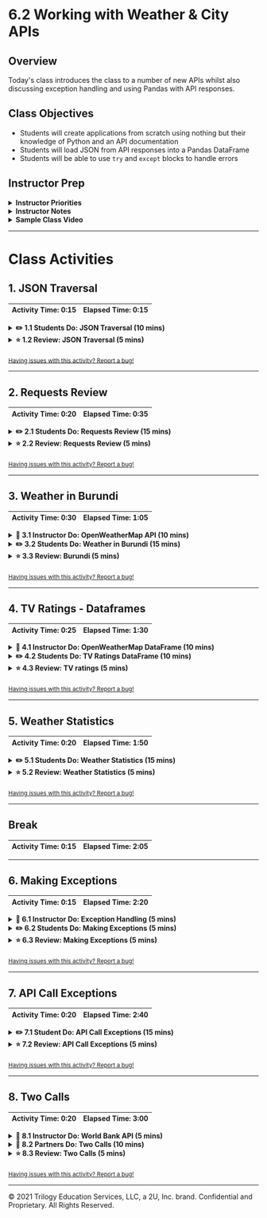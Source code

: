 # 6.2 Working with Weather & City APIs

## Overview

Today's class introduces the class to a number of new APIs whilst also discussing exception handling and using Pandas with API responses.

## Class Objectives

* Students will create applications from scratch using nothing but their knowledge of Python and an API documentation
* Students will load JSON from API responses into a Pandas DataFrame
* Students will be able to use `try` and `except` blocks to handle errors

## Instructor Prep

<details>
    <summary><strong>Instructor Priorities</strong></summary>

* Students should be able to familiarize themselves with API documentation effectively.

* Students should be able to use data from the OpenWeatherMap and World Bank APIs.

* Students should be able to load JSON from API responses into a Pandas DataFrame.

* Students should be able to use `try`/`except` blocks to handle exceptions.

</details>

<details>
    <summary><strong>Instructor Notes</strong></summary>

* The website used in the second student activity (Students Do: Requests Review) is an interactive one and the data can be edited by anyone. Prior to class, be sure to visit [http://nyt-mongo-scraper.herokuapp.com/](http://nyt-mongo-scraper.herokuapp.com/), click "Scrape New Articles!", then click "Save Article" for each one that appears below.

* Please reference our [Student FAQ](../../../05-Instructor-Resources/README.md#unit-06-python-APIs) for answers to questions frequently asked by students of this program. If you have any recommendations for additional questions, feel free to log an issue or a pull request with your desired additions.

* Have your TAs refer to the [6.2 Time Tracker](TimeTracker.xlsx) to remain on track.

</details>

<details>
    <summary><strong>Sample Class Video</strong></summary>

* To view an example class lecture visit (Note: video may not reflect latest lesson plan): [Class Video](https://codingbootcamp.hosted.panopto.com/Panopto/Pages/Viewer.aspx?id=e8aabdaf-e74e-4f9c-b851-aa4f0187f90c)

</details>

- - -

# Class Activities

## 1. JSON Traversal

| Activity Time:       0:15 |  Elapsed Time:      0:15  |
|---------------------------|---------------------------|

<details>
    <summary><strong>✏️ 1.1 Students Do: JSON Traversal (10 mins)</strong></summary>

* **Files:**

  * [youtube_response.json](Activities/01-Stu_JSONTraversalReview/Resources/youtube_response.json)

  * [Stu_JSON_Traversal.ipynb](Activities/01-Stu_JSONTraversalReview/Unsolved/Stu_JSON_Traversal.ipynb)

* **Instructions:** [README.md](Activities/01-Stu_JSONTraversalReview/README.md)

* Open the [slideshow](https://docs.google.com/presentation/d/1oIKNTLRt06zkHrXrFyNGr9ICnl3-DrJhrgkEmINPTa4) and use slides 1-5 to introduce the class to the first activity.

* Welcome the students to class and explain that today we will be expanding our API querying abilities.

  * Today's class will focus on making our get requests more robust. We will also explore different methods of storing and analyzing our API responses.

* Explain that today's class will begin with a short review of what was covered during the previous lesson. In this activity, students will be traversing a JSON file using their knowledge of Python.

* Open [01-Stu_JSONTraversalReview/youtube_response.json](Activities/01-Stu_JSONTraversalReview/Resources/youtube_response.json) with a text editor to show the class what JSON file they will be working with.

  ![JSON Traversal - YouTube Response](Images/01-JSONReview_JSON.png)

</details>

<details>
    <summary><strong>⭐ 1.2 Review: JSON Traversal (5 mins)</strong></summary>

* Open up [Stu_JSON_Traversal.ipynb](Activities/01-Stu_JSONTraversalReview/Solved/Stu_JSON_Traversal.ipynb) in Jupyter Notebook and run through the code with the class line-by-line, making certain to hit upon the following points.

  * Emphasize that the best way to solve problems like this one is to inspect the JSON manually and pull it apart once its structure is clear.

  * Point out that this activity introduces no new techniques other than importing external JSON files. This challenge merely requires students to carefully read the JSON as they write their scripts.

    ![JSON Traversal Code](Images/01-JSONReview_Code.png)

</details>

<sub>[Having issues with this activity? Report a bug!](https://bit.ly/3dOO0fV)</sub>

- - -

## 2. Requests Review

| Activity Time:       0:20 |  Elapsed Time:      0:35  |
|---------------------------|---------------------------|

<details>
    <summary><strong>✏️ 2.1 Students Do: Requests Review (15 mins)</strong></summary>

* **File:** [Stu_RequestReview.ipynb](Activities/02-Stu_RequestReview/Unsolved/Stu_RequestReview.ipynb)

* **Instructions:** [README.md](Activities/02-Stu_RequestReview/README.md)

* Explain that students have one more review before they dive into the bulk of the day's lesson. For this activity, students will be making an API call to a NYT scraper and printing out data from the response.

* Open [Stu_RequestReview.ipynb](Activities/02-Stu_RequestReview/Solved/Stu_RequestReview.ipynb) in Jupyter Notebook and run the code or simply show students the below image to show students what they will be attempting to create.

  ![Requests Review - Output](Images/02-RequestsReview_Output.png)

* Open the [slideshow](https://docs.google.com/presentation/d/1oIKNTLRt06zkHrXrFyNGr9ICnl3-DrJhrgkEmINPTa4) and use slide 6-8 to display the instructions.

</details>

<details>
    <summary><strong>⭐ 2.2 Review: Requests Review (5 mins)</strong></summary>

* Open up [Stu_RequestReview.ipynb](Activities/02-Stu_RequestReview/Solved/Stu_RequestReview.ipynb) with Jupyter Notebook and run through the code with the class line-by-line, asking different students how they implemented each task in the instructions.

  * Make sure to point out how the first and last responses are being printed to the screen. The index of `[0]` will always contain the first value of a list and the index of `[-1]` will always contain the last.

  * In order to collect the length of the list, simply use the `len()` function and pass the list in as the sole parameter.

    ![Requests Review - Code](Images/02-RequestsReview_Code.png)

</details>

<sub>[Having issues with this activity? Report a bug!](https://bit.ly/2V2DedA)</sub>

- - -

## 3. Weather in Burundi

| Activity Time:       0:30 |  Elapsed Time:      1:05  |
|---------------------------|---------------------------|

<details>
    <summary><strong>📣 3.1 Instructor Do: OpenWeatherMap API (10 mins)</strong></summary>

* Open the [slideshow](https://docs.google.com/presentation/d/1oIKNTLRt06zkHrXrFyNGr9ICnl3-DrJhrgkEmINPTa4)  and use slides 9-12 to accompany the beginning of this demonstration.

* Explain that the next API students will work with is the [OpenWeatherMap API](https://openweathermap.org/api), which provides various sorts of meteorological data for developers to use.

* Explain that, like the New York Times API, the OpenWeatherMap API requires users to [register](https://home.openweathermap.org/users/sign_up) for an API key.

  * Briefly walk students through the [sign-up](https://home.openweathermap.org/users/sign_up) steps and make sure everyone has their API key in-hand before moving on to the demonstration.

  ![Getting an API Key is Easy](Images/03-OpenWeather_Signup.png)

* Remind students that it is good practice to use `config.py` file to shield their api_keys from others' view.

* Point out that the workflow for OpenWeatherAPI functions the same as the other APIs we have previously covered.

* Open [Ins_OpenWeatherRequest.ipynb](Activities/03-Ins_OpenWeatherRequest/Solved/Ins_OpenWeatherRequest.ipynb) with Jupyter Notebook to show students what the application does.

  ![OpenWeather - Output](Images/03-OpenWeather_Output.png)

* Ask a student to explain what the question mark in the URL indicates before explaining how the question mark represents the beginning of the query string.

* Ask a student to explain what they think the query URLs is requesting before discussion how the `q` parameter allows the application to search for weather by city name in English.

* Ask a student to explain the logic of the rest of the file and then explain how the rest of the file simply sends a GET request to the query url, converts the response to JSON, and prints the result.

  ![OpenWeather - Code](Images/03-OpenWeather_Code.png)

</details>

<details>
    <summary><strong>✏️ 3.2 Students Do: Weather in Burundi (15 mins)</strong></summary>

* **File:** [Stu_Burundi.ipynb](Activities/04-Stu_BurundiWeatherApp/Unsolved/Stu_Burundi.ipynb)

* **Instructions:** [README.md](Activities/04-Stu_BurundiWeatherApp/README.md)

* The class will now work with the OpenWeather API and create an application which provides the user with the current temperature in the largest city of Burundi.

* Before students complete the next activity, show them the following image or [Stu_Burundi.ipynb](Activities/04-Stu_BurundiWeatherApp/Solved/Stu_Burundi.ipynb) in Jupyter Notebook so that students understand the expected output.

  ![Stu_Burundi Output](Images/04-Burundi_Output.png)

* Open the [slideshow](https://docs.google.com/presentation/d/1oIKNTLRt06zkHrXrFyNGr9ICnl3-DrJhrgkEmINPTa4) and use slide 13-15 to display the instructions.

</details>

<details>
    <summary><strong>⭐ 3.3 Review: Burundi  (5 mins)</strong></summary>

* Open up [Stu_Burundi.ipynb](Activities/04-Stu_BurundiWeatherApp/Solved/Stu_Burundi.ipynb) in Jupyter Notebook and run through the code with the class line-by-line asking different students how they implemented each task in the instructions.

* Try to focus in upon the following points:

  * When building the query URL, remind students that this is the most important piece of making an API call as it determines what information will be returned by the request.

  * The `units` query parameter: Remind students that they simply need to dig through documentation to find "options" like this. Encourage them to spend a lot of time reading the documentation of an API before writing code as this will save them time.

    ![Burundi Code](Images/04-Burundi_Code.png)

  * Ask students to offer explanations of how they solved the bonus.

</details>

<sub>[Having issues with this activity? Report a bug!](https://bit.ly/2UG9DYt)</sub>

- - -

## 4. TV Ratings - Dataframes

| Activity Time:       0:25 |  Elapsed Time:      1:30  |
|---------------------------|---------------------------|

<details>
    <summary><strong>📣 4.1 Instructor Do: OpenWeatherMap DataFrame (10 mins)</strong></summary>

* Open the [slideshow](https://docs.google.com/presentation/d/1oIKNTLRt06zkHrXrFyNGr9ICnl3-DrJhrgkEmINPTa4)  and use slides 16-19 to accompany the beginning of this demonstration.

* Point out to  students that they are not limited to analyzing API responses manually.

  * By working with API responses in JSON objects, we can easily import these objects into pandas.

  * Pandas allows us  to manipulate the large amounts of data returned by APIs in bulk.

* Remind students that if we use lists to store all of our metrics of interest, we can convert a list of lists into a pandas DataFrame

* Point out once the data is stored in a pandas DataFrame, we can analyze, summarize or plot using our favorite Python libraries.

* Open [Ins_OpenWeatherDataFrame.ipynb](Activities/05-Ins_OpenWeatherDataFrame/Solved/Ins_OpenWeatherDataFrame.ipynb) within Jupyter Notebook in order to show students how pandas can be used to organize/manipulate the data retrieved from an API.

  * Point out that the beginning of this script is no different from before where the configuration information is set and stored.

* Explain that it might be interesting to look at how the temperature in a country changes based upon its latitude.

* Refer to the [OpenWeatherMap API documentation](https://openweathermap.org/current#data) or [sample response](http://samples.openweathermap.org/data/2.5/find?q=London&appid=b6907d289e10d714a6e88b30761fae22) and point out that our responses have both these pieces of data stored within them.

* Explain that a for loop is used to send a request to the Weather API for each city stored within the `cities` list, and then the desired data is appended to respective lists.

  ![OpenWeather Data Collection](Images/05-OpenWeatherDataFrame_Collection.png)

* Since the application has now collected data on each of the cities desired, a dictionary can be created in order to use a Pandas DataFrame to house this data.

    ![OpenWeather Data Creation](Images/05-OpenWeatherDataFrame_Creation.png)

* Point out that the rest is simple matplotlib. Simply call `scatter()` on the DataFrame to create a scatter plot of the temperatures versus the latitudes.

    ![OpenWeather Plot](Images/05-OpenWeather_Plot.png)

</details>

<details>
    <summary><strong>✏️ 4.2 Students Do: TV Ratings DataFrame (10 mins)</strong></summary>

* **File:** [Stu_TVRatings.ipynb](Activities/06-Stu_TVRatingsDataFrame/Unsolved/Stu_TVRatings.ipynb)

* **Instructions:** [README.md](Activities/06-Stu_TVRatingsDataFrame/README.md)

* The class will now take some time to create an application that reads in a list of TV shows, makes multiple requests from an API to retrieve rating information, creates a pandas dataframe, and visually displays the data.

* Open the [slideshow](https://docs.google.com/presentation/d/1oIKNTLRt06zkHrXrFyNGr9ICnl3-DrJhrgkEmINPTa4) and use slide 20-21 to display the instructions and sample output.

* Before students complete [Stu_TVRatings.ipynb](Activities/06-Stu_TVRatingsDataFrame/Unsolved/Stu_TVRatings.ipynb) explain to them that they will be using the [TVmaze API Show Search Endpoint](https://www.tvmaze.com/api#show-search) to iterate through a list of TV shows.

  ![TV Ratings Output](Images/06-TVRatingsOutput.png)

</details>

<details>
    <summary><strong>⭐ 4.3 Review: TV ratings (5 mins)</strong></summary>

* Open up [Stu_TVRatings.ipynb](Activities/06-Stu_TVRatingsDataFrame/Solved/Stu_TVRatings.ipynb)with Jupyter Notebook and run through the code with the class line-by-line, making certain to discuss the following points.

  * Ask students how data was isolated from each response and loaded it into a Pandas DataFrame.

  * For students who made their own list of TV shows, ask if any requests returned no results thereby causing an error.  This discussion might be a nice lead into the next activity on exception handling.

  * Review how to create a bar chart using matplotlib.

    ![TV Ratings - Code](Images/06-TVRatings_Code.png)

</details>

<sub>[Having issues with this activity? Report a bug!](https://bit.ly/2X1FCUe)</sub>

- - -

## 5. Weather Statistics

| Activity Time:       0:20 |  Elapsed Time:      1:50  |
|---------------------------|---------------------------|

<details>
    <summary><strong>✏️ 5.1 Students Do: Weather Statistics (15 mins)</strong></summary>

* **Files:** [weather_stats.ipynb](Activities/07-Stu_Weather_Stats/Unsolved/weather_stats.ipynb)

* **Instructions:** [README.md](Activities/07-Stu_Weather_Stats/README.md)

* The class will now generate a regression model on a dataset from the Open Weather API to predict the temperature of a city.

* Open the [slideshow](https://docs.google.com/presentation/d/1oIKNTLRt06zkHrXrFyNGr9ICnl3-DrJhrgkEmINPTa4) and use slide 23-25 to display the instructions.

</details>

<details>
    <summary><strong>⭐ 5.2 Review: Weather Statistics (5 mins)</strong></summary>

* **Files:**

  * [weather_stats.ipynb](Activities/07-Stu_Weather_Stats/Solved/weather_stats.ipynb)

* Open the solution and go over the code. Explain that the code used to place the API call and to create the DataFrame is identical to the code from a previous activity.

  ```python
  cities = ["Paris", "London", "Oslo", "Beijing", "Mumbai", "Manila", "New York", "Seattle", "Dallas", "Taiwan"]

  # set up lists to hold response info
  lat = []
  temp = []

  # Loop through the list of cities and perform a request for data on each
  for city in cities:
      response = requests.get(query_url + city).json()
      lat.append(response['coord']['lat'])
      temp.append(response['main']['temp'])

  print(f"The latitude information received is: {lat}")
  print(f"The temperature information received is: {temp}")
  ```

  ```python
  # create a data frame from cities, lat, and temp
  weather_dict = {
      "city": cities,
      "lat": lat,
      "temp": temp
  }
  weather_data = pd.DataFrame(weather_dict)
  weather_data
  ```

* Next, move on to how to create a scatter plot from the data and explain:

  * `weather_data['lat']` stores the x values while `weather_data['tmp']` stores the y values.

  * A scatter plot is created based on those values.

* After creating the scatter plot explain to students they will need perform linear regression and plot the line. Explain:

  * The scipy stats library is used to perform linear regression and get `slope`, `intercept`, `rvalue`, `pvalue`, and `stderr`

  ```python
  # Perform a linear regression on latitude vs. temperature
  (slope, intercept, rvalue, pvalue, stderr) = stats.linregress(x_values, y_values)

  # Get regression values
  regress_values = x_values * slope + intercept
  print(regress_values)
  ```

  * A line equation using the resulting values is created.

  * A new scatter plot is created, this time with a regression line.

  ```python
  # Create Plot
  plt.scatter(x_values,y_values)
  plt.plot(x_values,regress_values,"r-")

  # Label plot and annotate the line equation
  plt.xlabel('Latitude')
  plt.ylabel('Temperature')
  plt.annotate(line_eq,(20,15),fontsize=15,color="red")

  # Print r-value
  print(f"The r-value is: {rvalue}")

  # Show plot
  plt.show()
  ```

* Now that we have an equation for linear regression, temperature for Florence can be predicted. Explain:

  * The latitude of Florence can be plugged into the regression line to predict the city's temperature.

  ```python
  # Calculate the temperature for Florence at 34.8
  florence_lat = 34.8
  florence_predicted_temp = round(vc_slope * florence_lat + vc_int,2)

  print(f"The Predicted temperature for Florence will be {florence_predicted_temp}.")
  ```

  * Finally, a call is made to the API to find out the actual current temperature.

</details>

<sub>[Having issues with this activity? Report a bug!](https://bit.ly/2UXg5ZN)</sub>

- - -

## Break

| Activity Time:       0:15 |  Elapsed Time:      2:05  |
|---------------------------|---------------------------|

- - -

## 6. Making Exceptions

| Activity Time:       0:15 |  Elapsed Time:      2:20  |
|---------------------------|---------------------------|

<details>
    <summary><strong>📣 6.1 Instructor Do: Exception Handling (5 mins)</strong></summary>

* Open the [slideshow](https://docs.google.com/presentation/d/1oIKNTLRt06zkHrXrFyNGr9ICnl3-DrJhrgkEmINPTa4)  and use slides 27-31 to accompany the beginning of this demonstration.

* Point out that the OpenWeatherMap API is robust enough that it responded with every piece of information. There were no missing values.

  * Not every API is as solid as the OpenWeatherMap API, however, and sometimes responses will not contain all of the requested data.

* Ask a student to explain what would happen if an application tried to look up a key within a dictionary that doesn't exist.

  * If a simple key lookup is performed - such as `data["temp"]` - and the `"temp"` key doesn't exist, Python will throw an exception and terminate the program.

* Explain that this behavior makes sense in a basic application or script because the program may have incorrect/missing inputs.

  * However when it comes to databases and API requests, missing values are very common. In these cases, our applications and scripts that use API calls are at risk of terminating prematurely.

* Point out it does not make sense for an application to terminate itself just because a dictionary key doesn't exist. It would be much better to simply deal with the error than crash the app.

  * Dealing with these kinds of errors is called exception handling and thankfully Python has built-in tools to resolve these errors, a process called exception handling.

* Open [Ins_Exception.ipynb](Activities/08-Ins_ExceptionHandling/Solved/Ins_Exception.ipynb) within Jupyter Notebook to show how an exception error can be created.

  * Point out that the `students` dictionary does not have a key for `"Jezebel"`. When the application tries to print `students["Jezebel"]`, Python will complain that the key doesn't exist.

  * Run the code within the terminal to demonstrate the error.

    ![Exception Error](Images/07-Exception_Error.png)

* Open [Ins_ExceptionHandling.ipynb](Activities/08-Ins_ExceptionHandling/Solved/Ins_ExceptionHandling.ipynb) within Jupyter Notebook to show the class how to handle exception errors.

  * Before discussing the code in detail, simply point out the `try`/`except` keywords to the class. Briefly explain that these keywords let the application recover from errors like the one that killed the program before.

  * Run the file to demonstrate that the final print statement executes, even though the `students["Jezebel"]` line throws an exception.

    ![Exception Error Handling](Images/07-Exception_DealtWith.png)

  * Explain that `try` and `except` statements, like `for` and `if` statements, create new indented blocks.

  * Python will try to run code in the `try` block, but if an exception arises, Python will then run the code inside the `except` block.

    ![Exception Handling Code](Images/07-Exception_Code.png)

* Take a moment to emphasize how powerful this is. try/except allows programmers to anticipate and recover from errors.

* Although optional, it is generally best practice to specify the precise errors to handle.

  * In cases where the programmer wants to handle a particular error in a particular fashion, specifying the exception type is best practice.

  * Especially in cases where a programmer wants to intercept any error — like for logging purposes — it is fine to catch a general exception.

* Students will know what exceptions to handle because the name of the exception that killed the program will be printed to the command line.

</details>

<details>
    <summary><strong>✏️ 6.2 Students Do: Making Exceptions (5 mins)</strong></summary>

* **File:** [Stu_MakingExceptions.ipynb](Activities/09-Stu_MakingExceptions/Unsolved/Stu_MakingExceptions.ipynb)

* **Instructions:** [README.md](Activities/09-Stu_MakingExceptions/README.md)

* Students will create an application that, through `try` and `except`, resolves a number of errors.

* Open the [slideshow](https://docs.google.com/presentation/d/1oIKNTLRt06zkHrXrFyNGr9ICnl3-DrJhrgkEmINPTa4) and use slide 32-34 to display the instructions.

* Explain that students will need to get the final line of the script to print without changing the problem code in the file.

  ![Making Exceptions - Output](Images/08-MakingExceptions_Output.png)

</details>

<details>
    <summary><strong>⭐ 6.3 Review: Making Exceptions (5 mins)</strong></summary>

* Open up [Stu_MakingExceptions.ipynb](Activities/09-Stu_MakingExceptions/Solved/Stu_MakingExceptions.ipynb) within Jupyter Notebook and run through the code with the class line-by-line. If there is enough time wrap each "problem line" within the appropriate `try`/`except` block live to demonstrate the workflow for identifying which exceptions to use in the `except` clause.

* Discuss the following points:

  * All the `print` statements are placed under `try` blocks.

  * Specific error types are placed in the `except` block.

  * A `print` statement is added to log when an error occurs.

  * This allows programmers to log certain errors if they occurred.

    ![Making Exceptions - Code](Images/08-MakingExceptions_Code.png)

* Explain that it is good practice to wrap dictionary accesses to responses from API calls in `try`/`except` blocks, just in case not all responses have the desired key.

</details>

<sub>[Having issues with this activity? Report a bug!](https://bit.ly/2R7STXF)</sub>

- - -

## 7. API Call Exceptions

| Activity Time:       0:20 |  Elapsed Time:      2:40  |
|---------------------------|---------------------------|

<details>
    <summary><strong>✏️ 7.1 Student Do: API Call Exceptions (15 mins)</strong></summary>

* **Files:** [api_exceptions.ipnyb](Activities/10-Stu_API_Exceptions/Unsolved/api_exceptions.ipynb)

* **Instructions:** [README.md](Activities/10-Stu_API_Exceptions/README.md)

* In this activity, students will implement try/except as they make API calls to narrow down a list of fictional characters to include only characters from Star Wars.

* Open the [slideshow](https://docs.google.com/presentation/d/1oIKNTLRt06zkHrXrFyNGr9ICnl3-DrJhrgkEmINPTa4) and use slides 35-37 to display the instructions.

</details>

<details>
    <summary><strong>⭐ 7.2 Review: API Call Exceptions (5 mins)</strong></summary>

* **Files:** [api_exceptions.ipnyb](Activities/10-Stu_API_Exceptions/Solved/api_exceptions.ipynb)

* Open up `api_exceptions.ipnyb` in a notebook. Go through the code explain that the solution should:

  * Loop through each character in the list.

  * Make an API call for each character by appending the character to the URL.

  ```python
  # Create search query, make request and store in json
  query = url + character
  response = requests.get(query)
  response_json = response.json()
  ```

  * Use `try` to attempt to retrieve the height and mass of the character.

  ```python
    try:
        height.append(response_json['results'][0]['height'])
        mass.append(response_json['results'][0]['mass'])
        starwars_characters.append(character)
        print(f"{character} found! Appending stats")
  ```

  * Use `except` to `pass` on characters that would return an error because they do not exist in the Star Wars Universe.

  ```python
  # Handle exceptions for character that not available in the Star Wars API
      except:
          # Append null values
          print("Character not found")
          pass
  ```

  * Store the results in a DataFrame.

</details>

<sub>[Having issues with this activity? Report a bug!](https://bit.ly/2x0x7OC)</sub>

- - -

## 8. Two Calls

| Activity Time:       0:20 |  Elapsed Time:      3:00  |
|---------------------------|---------------------------|

<details>
    <summary><strong>📣 8.1 Instructor Do: World Bank API (5 mins)</strong></summary>

* Open the [slideshow](https://docs.google.com/presentation/d/1oIKNTLRt06zkHrXrFyNGr9ICnl3-DrJhrgkEmINPTa4)  and use slides 38-40 to accompany the beginning of this demonstration.

* Explain that the next couple of activities will further familiarize students with APIs and reading complex documentation.

* Navigate to the [World Bank API](https://datahelpdesk.worldbank.org/knowledgebase/topics/125589-developer-information) website and explain that the World Bank API provides data on variety of topics including lending types, income levels, and much more.

* Open the [Basic Call Structure](https://datahelpdesk.worldbank.org/knowledgebase/articles/898581-api-basic-call-structure) link and explain the documentation's notes on argument-based vs URL-based queries.

  ![Query String vs REST-Style API Calls](Images/11-WorldBank_Docs.png)

  * Argument-based query strings are what the class has been working with thus far today whilst REST based API calls are more like those students utilized during the first class.  Argument-based queries are far more common than url-based queries.

* Open [Ins_WorldBankAPI.ipynb](Activities/11-Ins_WorldBankAPI/Solved/Ins_WorldBankAPI.ipynb) within Jupyter Notebook, running the code once before discussing the application with students line-by-line.

  * Since there is no wrapper installed for this API, the class will have to interface with it directly.

    ![World Bank - Querying](Images/11-WorldBank_Query.png)

* Navigate back to the [top-level documentation page](https://datahelpdesk.worldbank.org/knowledgebase/topics/125589-developer-information) and explain that the other links contain similar documentation for more specific query types.

</details>

<details>
    <summary><strong>👥 8.2 Partners Do: Two Calls (10 mins)</strong></summary>

* **File:** [Stu_TwoCalls.ipynb](Activities/12-Stu_TwoCalls/Unsolved/Stu_TwoCalls.ipynb)

* **Instructions:** [12-Stu_TwoCalls/README.md](Activities/12-Stu_TwoCalls/README.md)

* For this activity, students will be utilizing the World Bank API to make two API calls in sequence. The second API call depends on the response of the first.

* Before slacking students the instructions for [Stu_TwoCalls.ipynb](Activities/12-Stu_TwoCalls/Solved/Stu_TwoCalls.ipynb) show them the following [output](Images/12-TwoCalls_Output.png) so they can see what kid of application they will be creating.

  ![Two Calls - Output](Images/12-TwoCalls_Output.png)

* Open the [slideshow](https://docs.google.com/presentation/d/1oIKNTLRt06zkHrXrFyNGr9ICnl3-DrJhrgkEmINPTa4) and use slide 41-43 to display the instructions and sample output.

</details>

<details>
    <summary><strong>⭐ 8.3 Review: Two Calls (5 mins)</strong></summary>

* Open up [12-Stu_Stu_TwoCalls](Activities/12-Stu_TwoCalls/Solved/Stu_TwoCalls.ipynb) within Jupyter Notebook and run through the code with the class line-by-line by having them describe the application.

  * Ask a student to explain how they retrieved the list of lending types.

  * Ask a student to explain how they got a count of how many countries of each lending type the World Bank API has on record.

    ![Two Calls - Code](Images/12-TwoCalls_Code.png)

</details>

<sub>[Having issues with this activity? Report a bug!](https://bit.ly/2R3XUjY)</sub>

- - -

© 2021 Trilogy Education Services, LLC, a 2U, Inc. brand. Confidential and Proprietary. All Rights Reserved.
